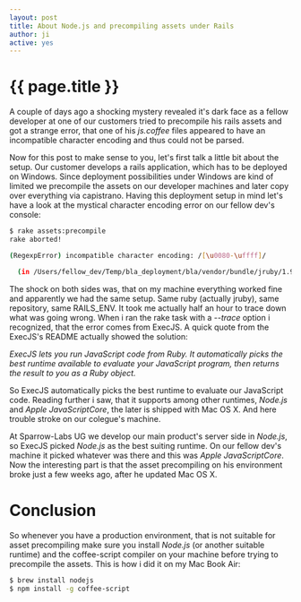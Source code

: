 ```yaml
---
layout: post
title: About Node.js and precompiling assets under Rails
author: ji
active: yes
---
```


# {{ page.title }}


A couple of days ago a shocking mystery revealed it's dark face as a fellow developer at one of our customers tried to precompile
his rails assets and got a strange error, that one of his _js.coffee_ files appeared to have an incompatible character encoding and
thus could not be parsed.

Now for this post to make sense to you, let's first talk a little bit about the setup. Our customer develops a rails application, which
has to be deployed on Windows. Since deployment possibilities under Windows are kind of limited we precompile the assets on our developer machines and later copy over everything via capistrano.
Having this deployment setup in mind let's have a look at the mystical character encoding error on our fellow dev's console:

```bash
$ rake assets:precompile
rake aborted!

(RegexpError) incompatible character encoding: /[\u0080-\uffff]/

  (in /Users/fellow_dev/Temp/bla_deployment/bla/vendor/bundle/jruby/1.9/bundler/gems/bla-de94bc4d0607/app/assets/javascripts/bla/bla.js.coffee)
```

The shock on both sides was, that on my machine everything worked fine and apparently we had the same setup. Same ruby (actually jruby), same repository, same RAILS\_ENV. It took me actually half an hour to trace down what was going wrong. When i ran the rake task with a _--trace_ option i recognized, that the error comes from ExecJS. A quick quote from the ExecJS's README actually showed the solution:

_ExecJS lets you run JavaScript code from Ruby. It automatically picks the best runtime available to evaluate your JavaScript program, then returns the result to you as a Ruby object._

So ExecJS automatically picks the best runtime to evaluate our JavaScript code. Reading further i saw, that it supports among other runtimes, _Node.js_ and _Apple JavaScriptCore_, the later is shipped with Mac OS X. And here trouble stroke on our colegue's machine.

At Sparrow-Labs UG we develop our main product's server side in _Node.js_, so ExecJS picked _Node.js_ as the best suiting runtime. On our fellow dev's machine it picked whatever was there and this was _Apple JavaScriptCore_. Now the interesting part is that the asset precompiling on his environment broke just a few weeks ago, after he updated Mac OS X.

# Conclusion

So whenever you have a production environment, that is not suitable for asset precompiling make sure you install _Node.js_ (or another suitable runtime) and the coffee-script compiler on your machine before trying to precompile the assets.
This is how i did it on my Mac Book Air:

```bash
$ brew install nodejs
$ npm install -g coffee-script
```